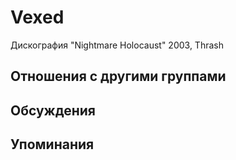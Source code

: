 # Vexed

Дискография
"Nightmare Holocaust" 2003, Thrash

## Отношения с другими группами


## Обсуждения


## Упоминания

